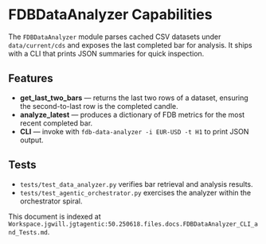 # FDBDataAnalyzer Capabilities

The `FDBDataAnalyzer` module parses cached CSV datasets under `data/current/cds` and exposes the last completed bar for analysis. It ships with a CLI that prints JSON summaries for quick inspection.

## Features
- **get_last_two_bars** — returns the last two rows of a dataset, ensuring the second-to-last row is the completed candle.
- **analyze_latest** — produces a dictionary of FDB metrics for the most recent completed bar.
- **CLI** — invoke with `fdb-data-analyzer -i EUR-USD -t H1` to print JSON output.

## Tests
- `tests/test_data_analyzer.py` verifies bar retrieval and analysis results.
- `tests/test_agentic_orchestrator.py` exercises the analyzer within the orchestrator spiral.

This document is indexed at `Workspace.jgwill.jgtagentic:50.250618.files.docs.FDBDataAnalyzer_CLI_and_Tests.md`.
